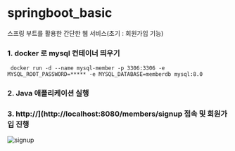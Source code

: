 # springboot_basic
스프링 부트를 활용한 간단한 웹 서비스(초기 : 회원가입 기능)

### 1. docker 로 mysql 컨테이너 띄우기 
``` docker run -d --name mysql-member -p 3306:3306 -e MYSQL_ROOT_PASSWORD=***** -e MYSQL_DATABASE=memberdb mysql:8.0```

### 2. Java 애플리케이션 실행

### 3. http://](http://localhost:8080/members/signup 접속 및 회원가입 진행
![signup](images/signup.jpg)
